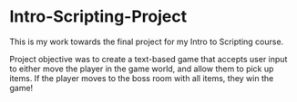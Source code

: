 # Intro-Scripting-Project

This is my work towards the final project for my Intro to Scripting course.

Project objective was to create a text-based game that accepts user input to
either move the player in the game world, and allow them to pick up items. If
the player moves to the boss room with all items, they win the game!
